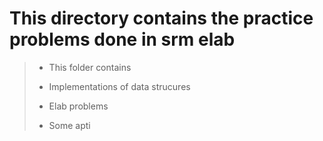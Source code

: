 # This directory contains the practice problems done in srm elab

> * This folder contains
> 
> * Implementations of data strucures
>
> * Elab problems
>
> * Some apti